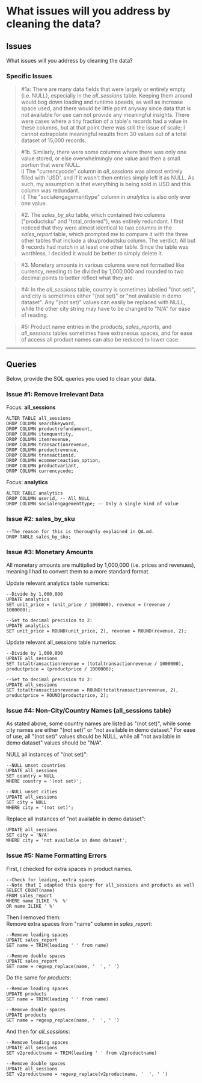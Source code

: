 # What issues will you address by cleaning the data?
## Issues
What issues will you address by cleaning the data?

### Specific Issues
>#1a: There are many data fields that were largely or entirely empty (i.e. NULL), especially in the *all_sessions* table. Keeping them around would bog down loading and runtime speeds, as well as increase space used, and there would be little point anyway since data that is not available for use can not provide any meaningful insights. There were cases where a tiny fraction of a table's records had a value in these columns, but at that point there was still the issue of scale; I cannot extrapolate meaningful results from 30 values out of a total dataset of 15,000 records.

>#1b. Similarly, there were some columns where there was only one value stored, or else overwhelmingly one value and then a small portion that were NULL.<br> 
i) The "currencycode" column in *all_sessions* was almost entirely filled with 'USD', and if it wasn't then entries simply left it as NULL. As such, my assumption is that everything is being sold in USD and this column was redundant.<br> 
ii) The "socialengagementtype" column in *analytics* is also only ever one value.

>#2. The *sales_by_sku* table, which contained two columns ("productsku" and "total_ordered"), was entirely redundant. I first noticed that they were almost identical to two columns in the *sales_report* table, which prompted me to compare it with the three other tables that include a sku/productsku column. The verdict: All but 8 records had match in at least one other table. Since the table was worthless, I decided it would be better to simply delete it.  

>#3. Monetary amounts in various columns were not formatted like currency, needing to be divided by 1,000,000 and rounded to two decimal points to better reflect what they are.

>#4: In the *all_sessions* table, country is sometimes labelled "(not set)", and city is sometimes either "(not set)" or "not available in demo dataset". Any "(not set)" values can easily be replaced with NULL, while the other city string may have to be changed to "N/A" for ease of reading.

>#5: Product name entries in the *products*, *sales_reports*, and *all_sessions* tables sometimes have extraneous spaces, and for ease of access all product names can also be reduced to lower case. 

<hr>

## Queries
Below, provide the SQL queries you used to clean your data.<br>

### Issue #1: Remove Irrelevant Data
Focus: **all_sessions**<br>
```
ALTER TABLE all_sessions
DROP COLUMN searchkeyword,
DROP COLUMN productrefundamount,
DROP COLUMN itemquantity,
DROP COLUMN itemrevenue,
DROP COLUMN transactionrevenue,
DROP COLUMN productrevenue,
DROP COLUMN transactionid,
DROP COLUMN ecommerceaction_option,
DROP COLUMN productvariant,
DROP COLUMN currencycode;
```

Focus: **analytics**<br>
```
ALTER TABLE analytics
DROP COLUMN userid, -- All NULL
DROP COLUMN socialengagementtype; -- Only a single kind of value
```

### Issue #2: sales_by_sku
```
--The reason for this is thoroughly explained in QA.md.
DROP TABLE sales_by_sku;
```


### Issue #3: Monetary Amounts
All monetary amounts are multiplied by 1,000,000 (i.e. prices and revenues), meaning I had to convert them to a more standard format.

Update relevant analytics table numerics:
```
--Divide by 1,000,000
UPDATE analytics
SET unit_price = (unit_price / 1000000), revenue = (revenue / 1000000);
```
```
--Set to decimal precision to 2:
UPDATE analytics
SET unit_price = ROUND(unit_price, 2), revenue = ROUND(revenue, 2);
```
Update relevant all_sessions table numerics:
```
--Divide by 1,000,000
UPDATE all_sessions
SET totaltransactionrevenue = (totaltransactionrevenue / 1000000), productprice = (productprice / 1000000);
```
```
--Set to decimal precision to 2:
UPDATE all_sessions
SET totaltransactionrevenue = ROUND(totaltransactionrevenue, 2), productprice = ROUND(productprice, 2);
```
### Issue #4: Non-City/Country Names (all_sessions table)
As stated above, some country names are listed as "(not set)", while some city names are either "(not set)" or "not available in demo dataset." For ease of use, all "(not set)" values should be NULL, while all "not available in demo dataset" values should be "N/A".

NULL all instances of "(not set)":
```
--NULL unset countries
UPDATE all_sessions
SET country = NULL
WHERE country = '(not set)';
```
```
--NULL unset cities
UPDATE all_sessions
SET city = NULL
WHERE city = '(not set)';
```
Replace all instances of "not available in demo dataset":
```
UPDATE all_sessions
SET city = 'N/A'
WHERE city = 'not available in demo dataset';
```


### Issue #5: Name Formatting Errors
First, I checked for extra spaces in product names.
```
--Check for leading, extra spaces
--Note that I adapted this query for all_sessions and products as well
SELECT COUNT(name)
FROM sales_report
WHERE name ILIKE '%  %'
OR name ILIKE ' %'
```
Then I removed them:<br>
Remove extra spaces from "name" column in *sales_report*: 
```
--Remove leading spaces
UPDATE sales_report
SET name = TRIM(leading ' ' from name)
```
```
--Remove double spaces
UPDATE sales_report
SET name = regexp_replace(name, '  ', ' ')
```
Do the same for *products*: 
```
--Remove leading spaces
UPDATE products
SET name = TRIM(leading ' ' from name)
```
```
--Remove double spaces
UPDATE products
SET name = regexp_replace(name, '  ', ' ')
```
And then for *all_sessions*: 
```
--Remove leading spaces
UPDATE all_sessions
SET v2productname = TRIM(leading ' ' from v2productname)
```
```
--Remove double spaces
UPDATE all_sessions
SET v2productname = regexp_replace(v2productname, '  ', ' ')
```

